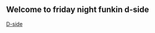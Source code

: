 ## Welcome to friday night funkin d-side


[D-side](https://gamejolt.com/games/fnfdside/622166) 
```
